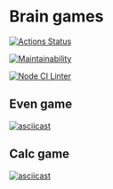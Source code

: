 # Brain games

[![Actions Status](https://github.com/Kverde/backend-project-lvl1/workflows/hexlet-check/badge.svg)](https://github.com/Kverde/backend-project-lvl1/actions)

[![Maintainability](https://api.codeclimate.com/v1/badges/bed0de34dfb7c405f71b/maintainability)](https://codeclimate.com/github/Kverde/backend-project-lvl1/maintainability)

[![Node CI Linter](https://github.com/kverde/backend-project-lvl1/actions/workflows/linter.yml/badge.svg)](https://github.com/kverde/backend-project-lvl1/actions)

## Even game

[![asciicast](https://asciinema.org/a/x4v3OnDxwJWGV9SNy8KcdoNHF.png)](https://asciinema.org/a/x4v3OnDxwJWGV9SNy8KcdoNHF)

## Calc game

[![asciicast](https://asciinema.org/a/qoDAZ2Xrzeo6m9KRgnykaRCy2.png)](https://asciinema.org/a/qoDAZ2Xrzeo6m9KRgnykaRCy2)
